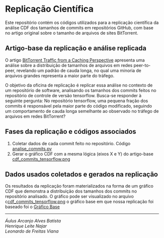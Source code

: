 # Replicação Científica
Este repositório contém os códigos utilizados para a replicação científica da análise CDF dos tamanhos de commits em repositórios GitHub, com base no artigo original sobre o tamanho de arquivos de sites BitTorrent.

## Artigo-base da replicação e análise replicada


O artigo [BitTorrent Traffic from a Caching Perspective](https://doi.org/10.1007/s13173-013-0112-z) apresenta uma análise sobre a distribuição de tamanhos de arquivos em redes peer-to-peer, revelando um padrão de cauda longa, no qual uma minoria de arquivos grandes representa a maior parte do tráfego.

O objetivo da oficina de replicação é replicar essa análise no contexto de um repositório de software, analisando os tamanhos dos commits feitos no repositório de controle de versão tensorflow. Busca-se responder à seguinte pergunta: No repositório tensorflow, uma pequena fração dos commits é responsável pela maior parte do código modificado, seguindo um comportamento de cauda longa semelhante ao observado no tráfego de arquivos em redes BitTorrent?

## Fases da replicação e códigos associados
1. Coletar dados de cada commit feito no repositório. Código [analise_commits.py](https://github.com/AulusHZP/ReplicaoCientifica/blob/main/analise_commits.py)<br>
2. Gerar o gráfico CDF com a mesma lógica (eixos X e Y) do artigo-base [cdf_commits_tensorflow.png](https://github.com/AulusHZP/ReplicaoCientifica/blob/main/cdf_commits_tensorflow.png)

## Dados usados coletados e gerados na replicação
Os resultados da replicação foram materializados na forma de um gráfico CDF que demonstra a distribuição dos tamanhos dos commits no repositório analisado. O gráfico pode ser visualizado no arquivo c[cdf_commits_tensorflow.png](https://github.com/AulusHZP/ReplicaoCientifica/blob/main/cdf_commits_tensorflow.png) o gráfico base em que nossa replicação foi baseado foi o [Gráfico Base](https://github.com/AulusHZP/ReplicaoCientifica/blob/main/GraficoBase.jpg)

---
_Áulus Arcanjo Alves Batista_<br>
_Henrique Leite Najar_<br>
_Leonardo de Freitas Viana_<br>
